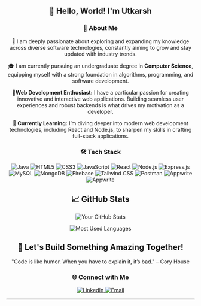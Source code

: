<h2 align="center">
  👋 Hello, World! I'm Utkarsh
</h2>

<h3 align="center"> 🚀 About Me</h3>
<p align="center">👀 I am deeply passionate about exploring and expanding my knowledge across diverse software technologies, constantly aiming to grow and stay updated with industry trends.</p>
<p align="center">🎓 I am currently pursuing an undergraduate degree in <strong>Computer Science</strong>, equipping myself with a strong foundation in algorithms, programming, and software development.    </p>
<p align="center">🌟<strong>Web Development Enthusiast:</strong> I have a particular passion for creating innovative and interactive web applications. Building seamless user experiences and robust       backends is what drives my motivation as a developer. </p>
<p align="center">🌱 <strong>Currently Learning:</strong> I’m diving deeper into modern web development technologies, including React and Node.js, to sharpen my skills in crafting full-stack applications. </p>


<h3 align="center"> 🛠️ Tech Stack  </h3>

<p align="center"> <img src="https://img.shields.io/badge/Java-F90093?style=for-the-badge&logo=java&logoColor=black" alt="Java"/> <img src="https://img.shields.io/badge/HTML5-E34F26?style=for-the-badge&logo=html5&logoColor=white" alt="HTML5"/> <img src="https://img.shields.io/badge/CSS3-1572B6?style=for-the-badge&logo=css3&logoColor=white" alt="CSS3"/> <img src="https://img.shields.io/badge/JavaScript-F7DF1E?style=for-the-badge&logo=javascript&logoColor=black" alt="JavaScript"/> <img src="https://img.shields.io/badge/React-61DAFB?style=for-the-badge&logo=react&logoColor=black" alt="React"/> <img src="https://img.shields.io/badge/Node.js-339933?style=for-the-badge&logo=node.js&logoColor=white" alt="Node.js"/> <img src="https://img.shields.io/badge/Express.js-000000?style=for-the-badge&logo=express&logoColor=white" alt="Express.js"/> <img src="https://img.shields.io/badge/MySQL-84DCCF?style=for-the-badge&logo=mysql&logoColor=black" alt="MySQL"/> <img src="https://img.shields.io/badge/MongoDB-CCFF66?style=for-the-badge&logo=mongodb&logoColor=black" alt="MongoDB"/> <img src="https://img.shields.io/badge/Firebase-5D2E8C?style=for-the-badge&logo=firebase&logoColor=white" alt="Firebase"/> <img src="https://img.shields.io/badge/Tailwind%20CSS-38B2AC?style=for-the-badge&logo=tailwind-css&logoColor=black" alt="Tailwind CSS"/> <img src="https://img.shields.io/badge/Postman-FF6C37?style=for-the-badge&logo=postman&logoColor=white" alt="Postman"/>    <img src="https://img.shields.io/badge/Appwrite-F7DF1A?style=for-the-badge&logo=appwrite&logoColor=black" alt="Appwrite"/> <img src="https://img.shields.io/badge/Docker-E71D36?style=for-the-badge&logo=docker&logoColor=black" alt="Appwrite"/> </p>


<h2 align="center">📈 GitHub Stats</h2>
<p align="center">
  <img src="https://github-readme-stats.vercel.app/api?username=utkxrsh13&show_icons=true&hide_title=true&count_private=true&theme=merko&layout=compact&hide=stars" alt="Your GitHub Stats"/>
</p>

<p align="center">
  <img src="https://github-readme-stats.vercel.app/api/top-langs/?username=utkxrsh13&layout=compact&theme=merko" alt="Most Used Languages"/>
</p>


<h2 align="center"> 🚀 Let's Build Something Amazing Together!</h2>
<p align="center">"Code is like humor. When you have to explain it, it’s bad." – Cory House</p>

<h3 align="center">🌐 Connect with Me </h3>

<p align="center">
  <a href="https://linkedin.com/in/utkxrsh13" target="_blank">
    <img src="https://img.shields.io/badge/LinkedIn-blue?style=flat-square&logo=linkedin&logoColor=white" alt="LinkedIn"/>
  </a>
  <a href="mailto:utkarsht0813@gmail.com" target="_blank">
    <img src="https://img.shields.io/badge/Email-red?style=flat-square&logo=gmail&logoColor=white" alt="Email"/>
  </a>  
</p>
<hr style="border: 1px solid #ccc;">

<!--
**utkxrsh13/utkxrsh13** is a ✨ _special_ ✨ repository because its `README.md` (this file) appears on your GitHub profile.

Here are some ideas to get you started:

- 🔭 I’m currently working on ...
- 🌱 I’m currently learning ...
- 👯 I’m looking to collaborate on ...
- 🤔 I’m looking for help with ...
- 💬 Ask me about ...
- 📫 How to reach me: ...
- 😄 Pronouns: ...
- ⚡ Fun fact: ...
-->
